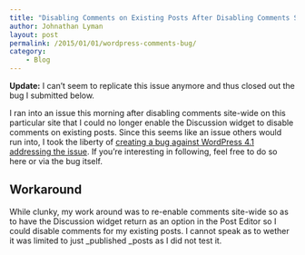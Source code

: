 ```yaml
---
title: "Disabling Comments on Existing Posts After Disabling Comments Site-Wide with WordPress"
author: Johnathan Lyman
layout: post
permalink: /2015/01/01/wordpress-comments-bug/
category:
    - Blog
---
```


 **Update:** I can’t seem to replicate this issue anymore and thus closed out the bug I submitted below.

I ran into an issue this morning after disabling comments site-wide on this particular site that I could no longer enable the Discussion widget to disable comments on existing posts. Since this seems like an issue others would run into, I took the liberty of [creating a bug against WordPress 4.1 addressing the issue](http://link.jlyman.net/1xy9ztr "#30880 User Cannot Disable Comments on Existing Post after Disabling Comments Site-Wide - trac.wordpress.org"). If you’re interesting in following, feel free to do so here or via the bug itself.

## Workaround
While clunky, my work around was to re-enable comments site-wide so as to have the Discussion widget return as an option in the Post Editor so I could disable comments for my existing posts. I cannot speak as to wether it was limited to just&nbsp;_published&nbsp;_posts as I did not test it.

